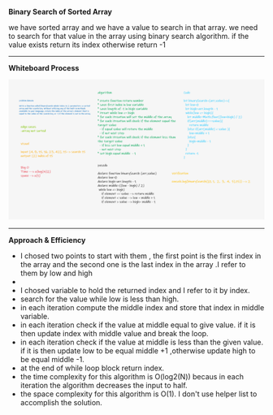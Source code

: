 **Binary Search of Sorted Array**

we have sorted array and we have a value to search in that array.
we need to search for that value in the array using binary search algorithm.
if the value exists return its index otherwise return -1

---

**Whiteboard Process**

![](<Whiteboard%20(7).png>)

---

**Approach & Efficiency**

- I chosed two points to start with them , the first point is the first index in the array and the second one is the last index in the array .I refer to them by low and high
-
- I chosed variable to hold the returned index and I refer to it by index.
- search for the value while low is less than high.
- in each iteration compute the middle index and store that index in middle variable.
- in each iteration check if the value at middle equal to give value. if it is then update index with middle value and break the loop.
- in each iteration check if the value at middle is less than the given value. if it is then update low to be equal middle +1 ,otherwise update high to be equal middle -1.
- at the end of while loop block return index.
- the time complexity for this algorithm is O(log2(N)) becaus in each iteration the algorithm decreases the input to half.
- the space complexity for this algorithm is O(1). I don't use helper list to accomplish the solution.
